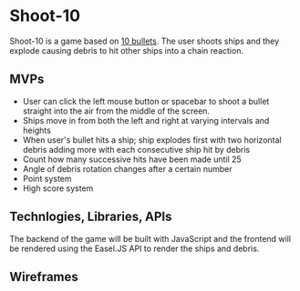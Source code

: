 # Shoot-10

Shoot-10 is a game based on [10 bullets](http://www.kongregate.com/games/sushistory/10-bullets). The user shoots ships and they explode causing debris to hit other ships into a chain reaction. 

## MVPs
  * User can click the left mouse button or spacebar to shoot a bullet straight into the air from the middle of the screen.
  * Ships move in from both the left and right at varying intervals and heights
  * When user's bullet hits a ship; ship explodes first with two horizontal debris adding more with each consecutive ship hit by debris
  * Count how many successive hits have been made until 25
  * Angle of debris rotation changes after a certain number
  * Point system
  * High score system
 
## Technlogies, Libraries, APIs

The backend of the game will be built with JavaScript and the frontend will be rendered using the Easel.JS API to render the ships and debris.

## Wireframes 

